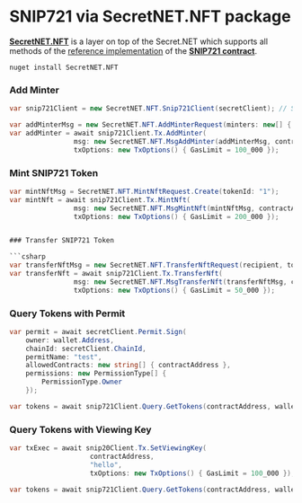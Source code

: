 # SNIP721 via SecretNET.NFT package 
[**SecretNET.NFT**](https://github.com/0xxCodemonkey/SecretNET.NFT) is a layer on top of the Secret.NET which supports all methods of the [reference implementation](https://github.com/baedrik/snip721-reference-impl) of the [**SNIP721 contract**](https://docs.scrt.network/secret-network-documentation/development/snips/snip-721-private-non-fungible-tokens-nfts).

`nuget install SecretNET.NFT`

### Add Minter

```csharp
var snip721Client = new SecretNET.NFT.Snip721Client(secretClient); // SecretNET.NFT 

var addMinterMsg = new SecretNET.NFT.AddMinterRequest(minters: new[] { "" });
var addMinter = await snip721Client.Tx.AddMinter(
                msg: new SecretNET.NFT.MsgAddMinter(addMinterMsg, contractAddress, codeHash), 
                txOptions: new TxOptions() { GasLimit = 100_000 });
```    

### Mint SNIP721 Token

```csharp
var mintNftMsg = SecretNET.NFT.MintNftRequest.Create(tokenId: "1");
var mintNft = await snip721Client.Tx.MintNft(
                msg: new SecretNET.NFT.MsgMintNft(mintNftMsg, contractAddress, codeHash), 
                txOptions: new TxOptions() { GasLimit = 200_000 }); 


### Transfer SNIP721 Token

```csharp
var transferNftMsg = new SecretNET.NFT.TransferNftRequest(recipient, tokenId);
var transferNft = await snip721Client.Tx.TransferNft(
                msg: new SecretNET.NFT.MsgTransferNft(transferNftMsg, contractAddress, codeHash), 
                txOptions: new TxOptions() { GasLimit = 50_000 }); 

```


### Query Tokens with Permit

```csharp
var permit = await secretClient.Permit.Sign(
    owner: wallet.Address,
    chainId: secretClient.ChainId,
    permitName: "test",
    allowedContracts: new string[] { contractAddress },
    permissions: new PermissionType[] {
        PermissionType.Owner
    });

var tokens = await snip721Client.Query.GetTokens(contractAddress, wallet.Address, permit: permit, codeHash: codeHash);

```

### Query Tokens with Viewing Key

```csharp
var txExec = await snip20Client.Tx.SetViewingKey(
                    contractAddress,
                    "hello",
                    txOptions: new TxOptions() { GasLimit = 100_000 });

var tokens = await snip721Client.Query.GetTokens(contractAddress, wallet.Address, viewingKey: "hello", codeHash: codeHash);

```
